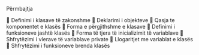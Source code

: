 Përmbajtja

 Definimi i klasave të zakonshme
 Deklarimi i objekteve
 Qasja te komponentet e klasës
 Forma e përgjithshme e klasave
 Definimi i funksioneve jashtë klasës
 Forma të tjera të inicializimit të variablave
 Shfrytëzimi i vlerave të variablave private
 Llogaritjet me variablat e klasës
 Shfrytëzimi i funksioneve brenda klasës

